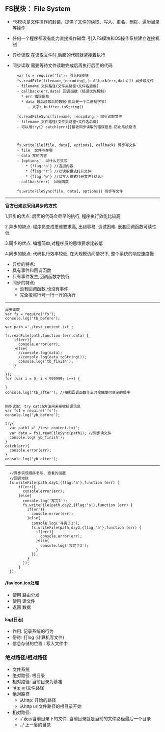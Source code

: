 ## FS模块： File System
- FS模块是文件操作的封装，提供了文件的读取、写入、更名、删除、遍历目录等操作
- 任何一个程序都没有能力直接操作磁盘. 引入FS模块和OS操作系统建立连接机制
- 异步读取 在读取文件时,后面的代码就紧接着执行
- 同步读取 需要等待文件读取完成后再执行后面的代码


		var fs = require('fs'); 引入FS模块
		fs.readFile(filename,[encoding],[callback(err,data)]) 异步读文件
		- filename 文件路径(文件夹路径+文件名后缀)
		- callback(err,data) 回调函数 (错误优先机制)
		  * err 错误信息
		  * data 最后读取后的数据(返回是一个二进制字节)
		  	 - 文字: buffter.toString()
		
		fs.readFileSync(filename, [encoding]) 同步读取文件
		- filename 文件路径(文件夹路径+文件名后缀)
		- 可以用try{} catch(err){}接收同步读取的错误信息.防止系统崩溃



		fs.writeFile(file, data[, options], callback) 异步写文件
		- file  文件写在哪
		- data 写的内容
		- [options]  以什么方式写
			* {flag:'a'} //追加内容
			* {flag:'r'} //以读取模式打开文件
			* {flag:'w'} //以写入模式打开文件(默认)
		- callback(err)  回调函数
		
		fs.writeFileSync(file, data[, options]) 同步写文件


----------

**官方已建议采用异步的方式**

1.异步的优点: 后面的代码会尽早的执行, 程序执行效能比较高

2.异步的缺点: 程序员变成思维要求高, 出错容易, 调试困难. 嵌套回调函数可读性低

3.同步的优点: 编程简单,对程序员的思维要求比较低

4.同步的缺点: 代码执行效率较低, 在大规模访问情况下, 整个系统的响应速度慢


- 异步的特点:
 - 具有事件和回调函数
 - 只有事件发生,回调函数才执行
- 同步的特点:
	- 没有回调函数,也没有事件
	- 完全按照行号一行一行的执行

----------

	异步读取
	var fs = require('fs');
	console.log('tb_before');
	
	var path ='./test_content.txt';
	
	fs.readFile(path,function (err,data) {
	    if(err){
	      console.error(err);
	    }else{
	      //console.log(data);
	      //console.log(data.toString());
	      console.log('tb_finish');
	    }
	
	});
	for (var i = 0; i < 999999; i++) {
	
	}
	console.log('tb_after'); //按照回调函数什么时候触发时决定的顺序
	
	
	同步读取: try catch方法用来接收错误信息
	var fs1 = require('fs');
	console.log('yb_before');
	
	try{
	  var path1 ='./test_content.txt';
	  var data = fs1.readFileSync(path1); //同步读文件
	  console.log('yb_finish');
	}
	catch(err){
	  console.error(err);
	}
	console.log('yb_after');

----------


	  //异步实现顺序书写. 嵌套的函数
	  //回调地狱
	  fs.writeFile(path,day1,{flag:'a'},function (err) {
	      if(err){
	        console.error(err);
	      }else{
	        console.log('写完1');
	        fs.writeFile(path,day2,{flag:'a'},function (err) {
	          if(err){
	            console.error(err);
	          }else{
	            console.log('写完了2');
	            fs.writeFile(path,day3,{flag:'a'},function (err) {
	              if(err){
	                console.error(err);
	              }else{
	                console.log('写完了3');
	              }
	            });
	          }
	        });
	      }
	  });

#### /favicon.ico处理
 - 使用 路由分发
 - 使用 读文件
 - 返回 数据

#### log(日志)
 - 作用: 记录系统的行为
 - 俗称: 打log (计算机写文件)
 - 信息存储的位置 : 写入文件中

### 绝对路径/相对路径
 - 文件系统
- 绝对路径: 根目录
- 相对路径: 当前目录为基准
 - http url文件路径
- 绝对路径
	- 从http: 开始的路径
	- 从http url文件路径的根目录开始
- 相对路径:
	-  ./ 表示当前目录下的文件. 当前目录就是当前的文件路径最后一个目录
	- ../ 上一层的目录